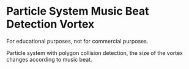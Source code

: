 # Particle System Music Beat Detection Vortex

For educational purposes, not for commercial purposes.

Particle system with polygon collision detection, the size of the vortex changes according to music beat.
